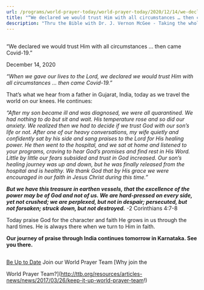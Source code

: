 ```yaml
---
url: /programs/world-prayer-today/world-prayer-today/2020/12/14/we-declared-we-would-trust-him-with-all-circumstances-then-came-covid-19
title: "“We declared we would trust Him with all circumstances … then came Covid-19.”"
description: "Thru the Bible with Dr. J. Vernon McGee - Taking the whole Word to the whole world"
---
```







## 
 “We declared we would trust Him with all circumstances … then came Covid-19.”


December 14, 2020




*“When we gave our lives to the Lord, we declared we would trust Him with all circumstances … then came Covid-19.”*

That’s what we hear from a father in Gujarat, India, today as we travel the world on our knees. He continues:

*“After my son became ill and was diagnosed, we were all quarantined. We had nothing to do but sit and wait. His temperature rose and so did our anxiety. We realized then we had to decide if we trust God with our son’s life or not. After one of our heavy conversations, my wife quietly and confidently sat by his side and sang praises to the Lord for His healing power. He then went to the hospital, and we sat at home and listened to your programs, craving to hear God’s promises and find rest in His Word. Little by little our fears subsided and trust in God increased. Our son’s healing journey was up and down, but he was finally released from the hospital and is healthy. We thank God that by His grace we were encouraged in our faith in Jesus Christ during this time.”*

***But we have this treasure in earthen vessels, that the excellence of the power may be of God and not of us. We are hard-pressed on every side, yet not crushed; we are perplexed, but not in despair; persecuted, but not forsaken; struck down, but not destroyed.*** -2 Corinthians 4:7-8

Today praise God for the character and faith He grows in us through the hard times. He is always there when we turn to Him in faith.

**Our journey of praise through India continues tomorrow in Karnataka. See you there.**







## 




[Be Up to Date](http://feeds.feedburner.com/WorldPrayerToday "World Prayer Today RSS Feed")
Join our World Prayer Team
[Why join the  

World Prayer Team?](http://ttb.org/resources/articles-news/news/2017/03/26/keep-it-up-world-prayer-team!)




